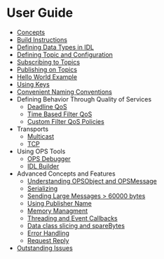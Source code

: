# User Guide #

  * [Concepts](BasicConcepts.md)
  * [Build Instructions](BuildInstructions.md)
  * [Defining Data Types in IDL](IDLLanguage.md)
  * [Defining Topic and Configuration](OpsConfig.md)
  * [Subscribing to Topics](SubscribingToTopic.md)
  * [Publishing on Topics](PublishingOnTopic.md)
  * [Hello World Example](HelloWorldExample.md)
  * [Using Keys](UsingKeys.md)
  * [Convenient Naming Conventions](NamingConventions.md)
  * Defining Behavior Through Quality of Services
    * [Deadline QoS](UsingDeadline.md)
    * [Time Based Filter QoS](UsingTimeBasedFilter.md)
    * [Custom Filter QoS Policies](PluginFilterQoS.md)
  * Transports
    * [Multicast](MulticastTransport.md)
    * [TCP](TcpTransport.md)
  * Using OPS Tools
    * [OPS Debugger](OPSDebugger.md)
    * [IDL Builder](IDLCompilerTutorial.md)
  * Advanced Concepts and Features
    * [Understanding OPSObject and OPSMessage](OpsMessage.md)
    * [Serializing](Serializing.md)
    * [Sending Large Messages > 60000 bytes](LargeMessages.md)
    * [Using Publisher Name](PublisherName.md)
    * [Memory Managment](AdvancedReferenceHandling.md)
    * [Threading and Event Callbacks](Threading.md)
    * [Data class slicing and spareBytes](DataSlicing.md)
    * [Error Handling](HandlingErrors.md)
    * [Request Reply](RequestReply.md)
  * [Outstanding Issues](OutstandingIssues.md)
